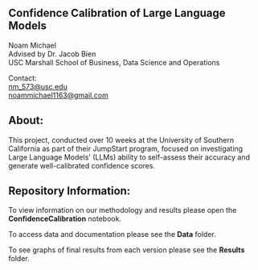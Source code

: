 ## Confidence Calibration of Large Language Models
Noam Michael<br>
Advised by Dr. Jacob Bien<BR>
USC Marshall School of Business, Data Science and Operations

Contact: <br>
nm_573@usc.edu<br>
noammichael1163@gmail.com

## About:

This project, conducted over 10 weeks at the University of Southern California as part of their JumpStart program, focused on investigating Large Language Models' (LLMs) ability to self-assess their accuracy and generate well-calibrated confidence scores.

## Repository Information:

To view information on our methodology and results please open the **ConfidenceCalibration** notebook.

To access data and documentation please see the **Data** folder.

To see graphs of final results from each version please see the **Results** folder.
